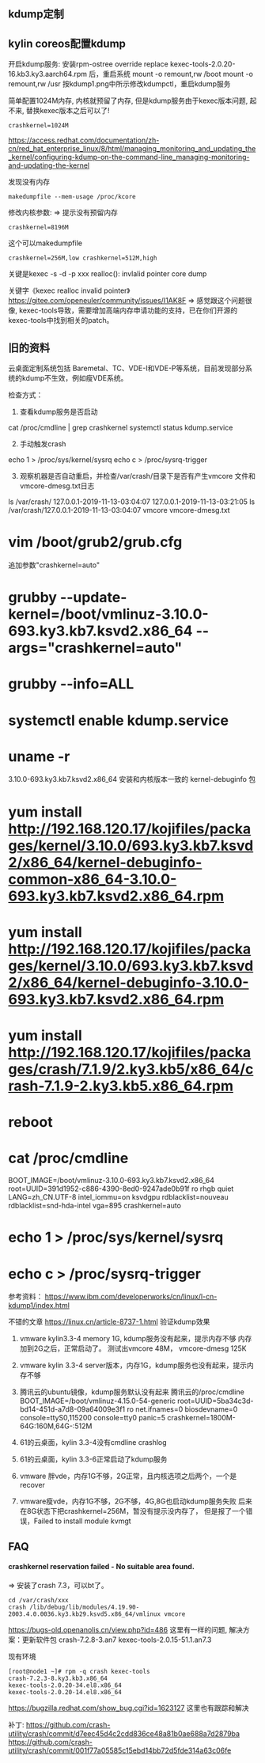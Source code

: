 ## kdump定制

## kylin coreos配置kdump

开启kdump服务:
安装rpm-ostree override replace kexec-tools-2.0.20-16.kb3.ky3.aarch64.rpm 后，重启系统
mount -o remount,rw /boot
mount -o remount,rw /usr
按kdump1.png中所示修改kdumpctl，重启kdump服务

简单配置1024M内存, 内核就预留了内存, 但是kdump服务由于kexec版本问题, 起不来, 替换kexec版本之后可以了!
```
crashkernel=1024M
```

https://access.redhat.com/documentation/zh-cn/red_hat_enterprise_linux/8/html/managing_monitoring_and_updating_the_kernel/configuring-kdump-on-the-command-line_managing-monitoring-and-updating-the-kernel

发现没有内存
```
makedumpfile --mem-usage /proc/kcore
```

修改内核参数: => 提示没有预留内存
```
crashkernel=8196M
```

这个可以makedumpfile
```
crashkernel=256M,low crashkernel=512M,high
```

关键是kexec -s -d -p xxx
realloc(): invlalid pointer
core dump

关键字《kexec realloc invalid pointer》
https://gitee.com/openeuler/community/issues/I1AK8F
=> 感觉跟这个问题很像, kexec-tools导致，需要增加高端内存申请功能的支持，已在你们开源的kexec-tools中找到相关的patch。

## 旧的资料

云桌面定制系统包括 Baremetal、TC、VDE-I和VDE-P等系统，目前发现部分系统的kdump不生效，例如瘦VDE系统。

检查方式：

1. 查看kdump服务是否启动

cat /proc/cmdline | grep crashkernel
systemctl status kdump.service

2. 手动触发crash

echo 1 > /proc/sys/kernel/sysrq
echo c > /proc/sysrq-trigger

3. 观察机器是否自动重启，并检查/var/crash/目录下是否有产生vmcore 文件和vmcore-dmesg.txt日志

ls /var/crash/
127.0.0.1-2019-11-13-03:04:07  127.0.0.1-2019-11-13-03:21:05
ls /var/crash/127.0.0.1-2019-11-13-03:04:07
vmcore  vmcore-dmesg.txt


# vim /boot/grub2/grub.cfg
追加参数"crashkernel=auto"
# grubby --update-kernel=/boot/vmlinuz-3.10.0-693.ky3.kb7.ksvd2.x86_64 --args="crashkernel=auto"
# grubby --info=ALL
# systemctl enable kdump.service
# uname -r
3.10.0-693.ky3.kb7.ksvd2.x86_64
安装和内核版本一致的 kernel-debuginfo 包
# yum install http://192.168.120.17/kojifiles/packages/kernel/3.10.0/693.ky3.kb7.ksvd2/x86_64/kernel-debuginfo-common-x86_64-3.10.0-693.ky3.kb7.ksvd2.x86_64.rpm
# yum install http://192.168.120.17/kojifiles/packages/kernel/3.10.0/693.ky3.kb7.ksvd2/x86_64/kernel-debuginfo-3.10.0-693.ky3.kb7.ksvd2.x86_64.rpm
# yum install http://192.168.120.17/kojifiles/packages/crash/7.1.9/2.ky3.kb5/x86_64/crash-7.1.9-2.ky3.kb5.x86_64.rpm
# reboot
# cat /proc/cmdline
BOOT_IMAGE=/boot/vmlinuz-3.10.0-693.ky3.kb7.ksvd2.x86_64 root=UUID=391d1952-c886-4390-8ed0-9247ade0b91f ro rhgb quiet LANG=zh_CN.UTF-8 intel_iommu=on ksvdgpu rdblacklist=nouveau rdblacklist=snd-hda-intel vga=895 crashkernel=auto
# echo 1 > /proc/sys/kernel/sysrq
# echo c > /proc/sysrq-trigger
参考资料：
https://www.ibm.com/developerworks/cn/linux/l-cn-kdump1/index.html

不错的文章
https://linux.cn/article-8737-1.html
验证kdump效果
1. vmware kylin3.3-4 memory 1G, kdump服务没有起来，提示内存不够
内存加到2G之后，正常启动了。
测试出vmcore 48M， vmcore-dmesg 125K

2. vmware kylin 3.3-4 server版本，内存1G，kdump服务也没有起来，提示内存不够

3. 腾讯云的ubuntu镜像，kdump服务默认没有起来
腾讯云的/proc/cmdline
BOOT_IMAGE=/boot/vmlinuz-4.15.0-54-generic root=UUID=5ba34c3d-bd14-451d-a7d8-09a64009e3f1 ro net.ifnames=0 biosdevname=0 console=ttyS0,115200 console=tty0 panic=5 crashkernel=1800M-64G:160M,64G-:512M

4. 61的云桌面，kylin 3.3-4没有cmdline crashlog
5. 61的云桌面，kylin 3.3-6正常启动了kdump服务
6. vmware 胖vde，内存1G不够，2G正常，且内核选项之后两个，一个是recover
7. vmware瘦vde，内存1G不够，2G不够，4G,8G也启动kdump服务失败
后来在8G状态下把crashkernel=256M，暂没有提示没内存了，
但是报了一个错误，Failed to install module kvmgt



## FAQ

#### crashkernel reservation failed - No suitable area found.

=> 安装了crash 7.3，可以bt了。

```
cd /var/crash/xxx
crash /lib/debug/lib/modules/4.19.90-2003.4.0.0036.ky3.kb29.ksvd5.x86_64/vmlinux vmcore
```

https://bugs-old.openanolis.cn/view.php?id=486
这里有一样的问题, 解决方案：更新软件包
crash-7.2.8-3.an7
kexec-tools-2.0.15-51.1.an7.3

现有环境
```
[root@node1 ~]# rpm -q crash kexec-tools
crash-7.2.3-8.ky3.kb3.x86_64
kexec-tools-2.0.20-34.el8.x86_64
kexec-tools-2.0.20-14.el8.x86_64
```

https://bugzilla.redhat.com/show_bug.cgi?id=1623127
这里也有跟踪和解决

补丁:
https://github.com/crash-utility/crash/commit/d7eec45d4c2cdd836ce48a81b0ae688a7d2879ba
https://github.com/crash-utility/crash/commit/001f77a05585c15ebd14bb72d5fde314a63c06fe
